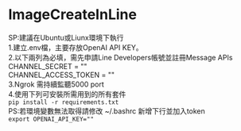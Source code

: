 # ImageCreateInLine

SP:建議在Ubuntu或Liunx環境下執行  
1.建立.env檔，主要存放OpenAI API KEY。  
2.以下兩列為必填，需先申請Line Developers帳號並註冊Message APIs  
CHANNEL_SECRET = ""  
CHANNEL_ACCESS_TOKEN = ""  
3.Ngrok 需持續監聽5000 port  
4.使用下列可安裝所需用到的所有套件  
``
pip install -r requirements.txt
``  
PS:若環境變數無法取得請修改 ~/.bashrc 新增下行並加入token  
``
export OPENAI_API_KEY=""
``
